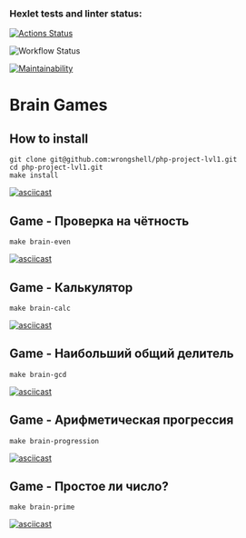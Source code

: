 ### Hexlet tests and linter status:
[![Actions Status](https://github.com/wrongshell/php-project-lvl1/workflows/hexlet-check/badge.svg)](https://github.com/wrongshell/php-project-lvl1/actions)

![Workflow Status](https://github.com/wrongshell/php-project-lvl1/actions/workflows/workflow.yml/badge.svg)

[![Maintainability](https://api.codeclimate.com/v1/badges/a99a88d28ad37a79dbf6/maintainability)](https://codeclimate.com/github/wrongshell/php-project-lvl1/maintainability)

# Brain Games

## How to install

```shell
git clone git@github.com:wrongshell/php-project-lvl1.git
cd php-project-lvl1.git
make install
```

[![asciicast](https://asciinema.org/a/7Zqq37daGN7pCMCpLcCCVU299.svg)](https://asciinema.org/a/7Zqq37daGN7pCMCpLcCCVU299)

## Game - Проверка на чётность

```shell
make brain-even
```

[![asciicast](https://asciinema.org/a/462519.svg)](https://asciinema.org/a/462519)

## Game - Калькулятор

```shell
make brain-calc
```

[![asciicast](https://asciinema.org/a/462520.svg)](https://asciinema.org/a/462520)

## Game - Наибольший общий делитель

```shell
make brain-gcd
```

[![asciicast](https://asciinema.org/a/462522.svg)](https://asciinema.org/a/462522)

## Game - Арифметическая прогрессия

```shell
make brain-progression
```

[![asciicast](https://asciinema.org/a/462523.svg)](https://asciinema.org/a/462523)

## Game - Простое ли число?

```shell
make brain-prime
```

[![asciicast](https://asciinema.org/a/462524.svg)](https://asciinema.org/a/462524)
